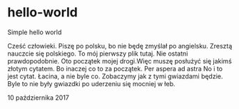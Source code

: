 # hello-world
Simple hello world

Cześć człowieki. Piszę po polsku, bo nie będę zmyślał po angielsku. Zresztą nauczcie się polskiego. 
To mój pierwszy plik tutaj. Nie ostatni prawdopodobnie.
Oto początek mojej drogi.Więc muszę posłużyć się jakimś złotym cytatem.
Bo inaczej co to za początek.
Per aspera ad astra
No i to jest cytat. Łacina, a nie byle co.
Zobaczymy jak z tymi gwiazdami będzie. Byle to nie były gwiazdki po uderzeniu się mocniej w łeb.

10 października 2017
